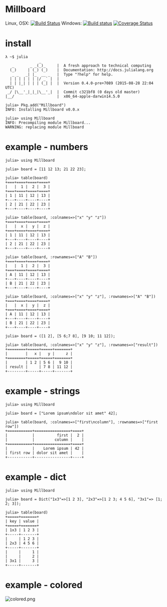 # Millboard

Linux, OSX: [![Build Status](https://api.travis-ci.org/wookay/Millboard.jl.svg?branch=master)](https://travis-ci.org/wookay/Millboard.jl)
Windows: [![Build status](https://ci.appveyor.com/api/projects/status/3hjdk20juucb3kiw?svg=true)](https://ci.appveyor.com/project/wookay/Millboard.jl)
[![Coverage Status](https://coveralls.io/repos/wookay/Millboard.jl/badge.svg?branch=master&service=github)](https://coveralls.io/github/wookay/Millboard.jl?branch=master)

# install
```
λ ~$ julia
               _
   _       _ _(_)_     |  A fresh approach to technical computing
  (_)     | (_) (_)    |  Documentation: http://docs.julialang.org
   _ _   _| |_  __ _   |  Type "?help" for help.
  | | | | | | |/ _` |  |
  | | |_| | | | (_| |  |  Version 0.4.0-pre+7089 (2015-08-28 22:04 UTC)
 _/ |\__'_|_|_|\__'_|  |  Commit c321bf8 (0 days old master)
|__/                   |  x86_64-apple-darwin14.5.0

julia> Pkg.add("Millboard")
INFO: Installing Millboard v0.0.x

julia> using Millboard
INFO: Precompiling module Millboard...
WARNING: replacing module Millboard
```

# example - numbers
```
julia> using Millboard

julia> board = [11 12 13; 21 22 23];

julia> table(board)
+===+====+====+====+
|   |  1 |  2 |  3 |
+===+====+====+====+
| 1 | 11 | 12 | 13 |
+---+----+----+----+
| 2 | 21 | 22 | 23 |
+---+----+----+----+

julia> table(board, :colnames=>["x" "y" "z"])
+===+====+====+====+
|   |  x |  y |  z |
+===+====+====+====+
| 1 | 11 | 12 | 13 |
+---+----+----+----+
| 2 | 21 | 22 | 23 |
+---+----+----+----+

julia> table(board, :rownames=>["A" "B"])
+===+====+====+====+
|   |  1 |  2 |  3 |
+===+====+====+====+
| A | 11 | 12 | 13 |
+---+----+----+----+
| B | 21 | 22 | 23 |
+---+----+----+----+

julia> table(board, :colnames=>["x" "y" "z"], :rownames=>["A" "B"])
+===+====+====+====+
|   |  x |  y |  z |
+===+====+====+====+
| A | 11 | 12 | 13 |
+---+----+----+----+
| B | 21 | 22 | 23 |
+---+----+----+----+

julia> board = ([1 2], [5 6;7 8], [9 10; 11 12]);

julia> table(board, :colnames=>["x" "y" "z"], :rownames=>["result"])
+========+=====+=====+=======+
|        |   x |   y |     z |
+========+=====+=====+=======+
|        | 1 2 | 5 6 |  9 10 |
| result |     | 7 8 | 11 12 |
+--------+-----+-----+-------+
```

# example - strings
```
julia> using Millboard

julia> board = ["Lorem ipsum\ndolor sit amet" 42];

julia> table(board, :colnames=>["first\ncolumn"], :rownames=>["first row"])
+===========+================+====+
|           |          first |  2 |
|           |         column |    |
+===========+================+====+
|           |    Lorem ipsum | 42 |
| first row | dolor sit amet |    |
+-----------+----------------+----+
```

# example - dict
```
julia> using Millboard

julia> board = Dict("1x3"=>[1 2 3], "2x3"=>[1 2 3; 4 5 6], "3x1"=> [1; 2; 3]);

julia> table(board)
+=====+=======+
| key | value |
+=====+=======+
| 1x3 | 1 2 3 |
+-----+-------+
|     | 1 2 3 |
| 2x3 | 4 5 6 |
+-----+-------+
|     |     1 |
|     |     2 |
| 3x1 |     3 |
+-----+-------+
```


# example - colored
![colored.png](https://raw.github.com/wookay/Millboard.jl/master/doc/colored.png)
